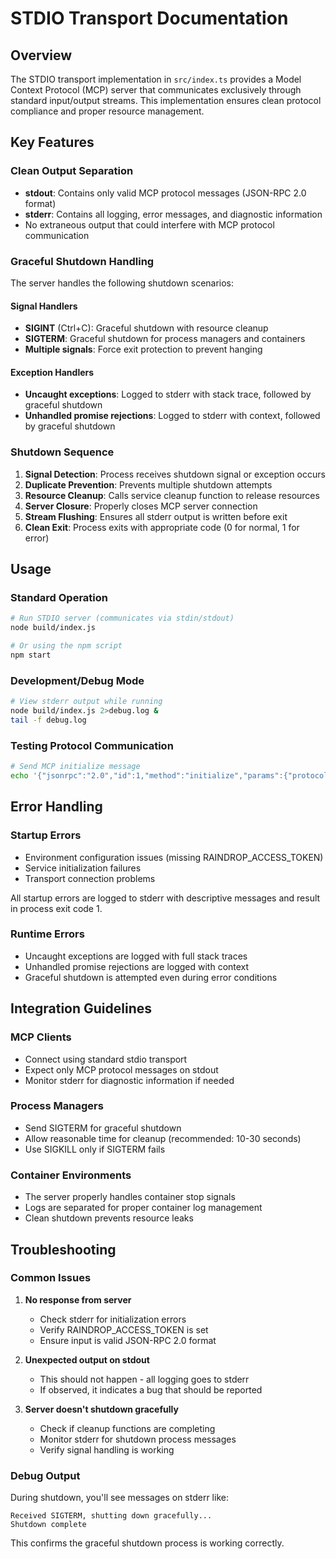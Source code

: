 # STDIO Transport Documentation

## Overview

The STDIO transport implementation in `src/index.ts` provides a Model Context Protocol (MCP) server that communicates exclusively through standard input/output streams. This implementation ensures clean protocol compliance and proper resource management.

## Key Features

### Clean Output Separation
- **stdout**: Contains only valid MCP protocol messages (JSON-RPC 2.0 format)
- **stderr**: Contains all logging, error messages, and diagnostic information
- No extraneous output that could interfere with MCP protocol communication

### Graceful Shutdown Handling
The server handles the following shutdown scenarios:

#### Signal Handlers
- **SIGINT** (Ctrl+C): Graceful shutdown with resource cleanup
- **SIGTERM**: Graceful shutdown for process managers and containers
- **Multiple signals**: Force exit protection to prevent hanging

#### Exception Handlers
- **Uncaught exceptions**: Logged to stderr with stack trace, followed by graceful shutdown
- **Unhandled promise rejections**: Logged to stderr with context, followed by graceful shutdown

### Shutdown Sequence
1. **Signal Detection**: Process receives shutdown signal or exception occurs
2. **Duplicate Prevention**: Prevents multiple shutdown attempts
3. **Resource Cleanup**: Calls service cleanup function to release resources
4. **Server Closure**: Properly closes MCP server connection
5. **Stream Flushing**: Ensures all stderr output is written before exit
6. **Clean Exit**: Process exits with appropriate code (0 for normal, 1 for error)

## Usage

### Standard Operation
```bash
# Run STDIO server (communicates via stdin/stdout)
node build/index.js

# Or using the npm script
npm start
```

### Development/Debug Mode
```bash
# View stderr output while running
node build/index.js 2>debug.log &
tail -f debug.log
```

### Testing Protocol Communication
```bash
# Send MCP initialize message
echo '{"jsonrpc":"2.0","id":1,"method":"initialize","params":{"protocolVersion":"2024-11-05","capabilities":{},"clientInfo":{"name":"test","version":"1.0.0"}}}' | node build/index.js
```

## Error Handling

### Startup Errors
- Environment configuration issues (missing RAINDROP_ACCESS_TOKEN)
- Service initialization failures
- Transport connection problems

All startup errors are logged to stderr with descriptive messages and result in process exit code 1.

### Runtime Errors
- Uncaught exceptions are logged with full stack traces
- Unhandled promise rejections are logged with context
- Graceful shutdown is attempted even during error conditions

## Integration Guidelines

### MCP Clients
- Connect using standard stdio transport
- Expect only MCP protocol messages on stdout
- Monitor stderr for diagnostic information if needed

### Process Managers
- Send SIGTERM for graceful shutdown
- Allow reasonable time for cleanup (recommended: 10-30 seconds)
- Use SIGKILL only if SIGTERM fails

### Container Environments
- The server properly handles container stop signals
- Logs are separated for proper container log management
- Clean shutdown prevents resource leaks

## Troubleshooting

### Common Issues

1. **No response from server**
   - Check stderr for initialization errors
   - Verify RAINDROP_ACCESS_TOKEN is set
   - Ensure input is valid JSON-RPC 2.0 format

2. **Unexpected output on stdout**
   - This should not happen - all logging goes to stderr
   - If observed, it indicates a bug that should be reported

3. **Server doesn't shutdown gracefully**
   - Check if cleanup functions are completing
   - Monitor stderr for shutdown process messages
   - Verify signal handling is working

### Debug Output
During shutdown, you'll see messages on stderr like:
```
Received SIGTERM, shutting down gracefully...
Shutdown complete
```

This confirms the graceful shutdown process is working correctly.